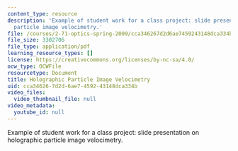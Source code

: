 ```yaml
---
content_type: resource
description: 'Example of student work for a class project: slide presentation on holographic
  particle image velocimetry.'
file: /courses/2-71-optics-spring-2009/cca346267d2d6ae7459243148dca334b_MIT2_71S09_sw05.pdf
file_size: 3302706
file_type: application/pdf
learning_resource_types: []
license: https://creativecommons.org/licenses/by-nc-sa/4.0/
ocw_type: OCWFile
resourcetype: Document
title: Holographic Particle Image Velocimetry
uid: cca34626-7d2d-6ae7-4592-43148dca334b
video_files:
  video_thumbnail_file: null
video_metadata:
  youtube_id: null
---
```

Example of student work for a class project: slide presentation on holographic particle image velocimetry.